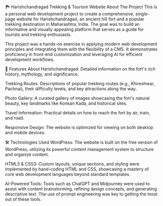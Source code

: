 🏞️ Harishchandragad Trekking & Tourism Website
About The Project
This is a personal web development project to create a comprehensive, single-page website for Harishchandragad, an ancient hill fort and a popular trekking destination in Maharashtra, India. The goal was to build an informative and visually appealing platform that serves as a guide for tourists and trekking enthusiasts.

This project was a hands-on exercise in applying modern web development principles and integrating them with the flexibility of a CMS. It demonstrates proficiency in front-end customization and leveraging AI for efficient development workflows.

🚀 Features
About Harishchandragad: Detailed information on the fort's rich history, mythology, and significance.

Trekking Routes: Descriptions of popular trekking routes (e.g., Khireshwar, Pachnai), their difficulty levels, and key attractions along the way.

Photo Gallery: A curated gallery of images showcasing the fort's natural beauty, key landmarks like Konkan Kada, and historical sites.

Travel Information: Practical details on how to reach the fort by air, train, and road.

Responsive Design: The website is optimized for viewing on both desktop and mobile devices.

🛠️ Technologies Used
WordPress: The website is built on the free version of WordPress, utilizing its powerful content management system to structure and organize content.

HTML5 & CSS3: Custom layouts, unique sections, and styling were implemented by hand-coding HTML and CSS, showcasing a mastery of core web development languages beyond standard templates.

AI-Powered Tools: Tools such as ChatGPT and Midjourney were used to assist with content brainstorming, refining design concepts, and generating descriptive text. The use of prompt engineering was key to getting the most out of these tools.
